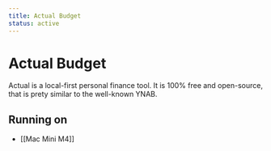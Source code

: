 ```yaml
---
title: Actual Budget
status: active
---
```


# Actual Budget

Actual is a local-first personal finance tool. It is 100% free and open-source, that is prety similar to the well-known YNAB. 

## Running on
- [[Mac Mini M4]]